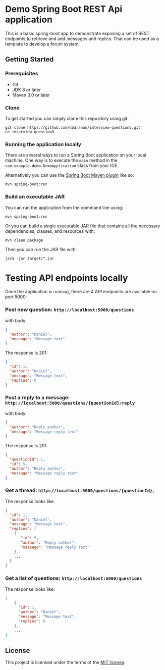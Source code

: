 Demo Spring Boot REST Api application
==================


This is a basic spring-boot app to demonstrate exposing a set of REST endpoints to retrieve and add messages and replies. That can be used as a template to develop a forum system.

## Getting Started

### Prerequisites
* Git
* JDK 8 or later
* Maven 3.0 or later

### Clone
To get started you can simply clone this repository using git:
```
git clone https://github.com/dbaranau/interview-question3.git
cd interview-question3
```

### Running the application locally

There are several ways to run a Spring Boot application on your local machine. One way is to execute the `main` method in the `com.example.demo.DemoApplication` class from your IDE.

Alternatively you can use the [Spring Boot Maven plugin](https://docs.spring.io/spring-boot/docs/current/reference/html/build-tool-plugins-maven-plugin.html) like so:

```shell
mvn spring-boot:run
```

### Build an executable JAR
You can run the application from the command line using:
```
mvn spring-boot:run
```
Or you can build a single executable JAR file that contains all the necessary dependencies, classes, and resources with:
```
mvn clean package
```
Then you can run the JAR file with:
```
java -jar target/*.jar
```


# Testing API endpoints locally
 
Once the application is running, there are 4 API endpoints are available on port 5000:

### Post new question: `http://localhost:5000/questions`
with body:
```json
{
  "author": "Daniel",
  "message": "Message text"
}
```
The response is 201:
```json
{
  "id": 1,
  "author": "Daniel",
  "message": "Message text",
  "replies": 0
}
```

### Post a reply to a message: `http://localhost:5000/questions/{questionId}/reply`
with body:
```json
{
  "author": "Reply author",
  "message": "Message reply text"
}
```
The response is 201:
```json
{
  "questionId": 1,
  "id": 5,
  "author": "Reply author",
  "message": "Message reply text"
}
```

### Get a thread: `http://localhost:5000/questions/{questionId}`, 
The response looks like:
```json
{
  "id": 1,
  "author": "Daniel",
  "message": "Message text",
  "replies": [
    {
       "id": 5,
       "author": "Reply author",
       "message": "Message reply text"
    },
    ...
  ]
}
```

### Get a list of questions: `http://localhost:5000/questions`
The response looks like:
```json
[
    {
      "id": 1,
      "author": "Daniel",
      "message": "Message text",     
      "replies": 0
    },
    ...
]
```


## License
This project is licensed under the terms of the [MIT license](LICENSE).

